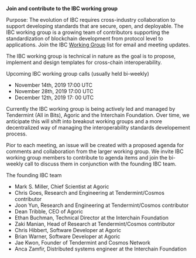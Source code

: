 **Join and contribute to the IBC working group** 

Purpose: The evolution of IBC requires cross-industry collaboration to support developing standards that are secure, open, and deployable. The IBC working group is a growing team of contributors supporting the standardization of blockchain development from protocol level to applications. Join the IBC [Working Group](https://zc.vg/sf/giAEr) list for email and meeting updates.

The IBC working group is technical in nature as the goal is to propose, implement and design templates for cross-chain interoperability.  

Upcoming IBC working group calls (usually held bi-weekly)

- November 14th, 2019 17:00 UTC 
- November 28th, 2019 17:00 UTC
- December 12th, 2019 17: 00 UTC 

Currently the IBC working group is being actively led and managed by Tendermint (All in Bits), Agoric and the Interchain Foundation. Over time, we anticipate this will shift into breakout working groups and a more decentralized way of managing the interoperability standards developement process. 

Pior to each meeting, an issue will be created with a proposed agenda for comments and collaboration from the larger working group. We invite IBC working group members to contribute to agenda items and  join the bi-weekly call to discuss them in conjunction with the founding IBC team.

The founding IBC team

- Mark S. Miller, Chief Scientist at Agoric
- Chris Goes, Research and Engineering at Tendermint/Cosmos contributor
- Joon Yun, Research and Engineering at Tendermint/Cosmos contributor
- Dean Tribble, CEO of Agoric
- Ethan Buchman, Technical Director at the Interchain Foundation
- Zaki Manian, Head of Research at Tendermint/Cosmos contributor
- Chris Hibbert, Software Developer at Agoric
- Brian Warner, Software Developer at Agoric
- Jae Kwon, Founder of Tendermint and Cosmos Network
- Anca Zamfir, Distributed systems engineer at the Interchain Foundation








